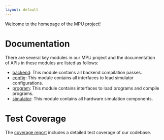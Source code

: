 ```yaml
---
layout: default
---
```


Welcome to the homepage of the MPU project!

# Documentation

There are several key modules in our MPU project and the documentation of APIs in these modules are listed as follows:

- [backend](./api_doc/backend/index.html): This module contains all backend compilation passes.
- [config](./api_doc/config/index.html): This module contains all interfaces to load simulator configurations.
- [program](./api_doc/program/index.html): This module contains interfaces to load programs and compile programs. 
- [simulator](./api_doc/simulator/index.html): This module contains all hardware simulation components.

# Test Coverage

The [coverage report](./coverage/index.html) includes a detailed test coverage of our codebase.
